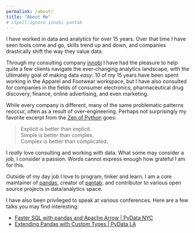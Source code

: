```yaml
---
permalink: /about/
title: "About Me"
# cSpell:ignore innobi pantab
---
```


I have worked in data and analytics for over 15 years. Over that time I have seen tools come and go, skills trend up and down, and companies drastically shift the way they value data.

Through my consulting company [innobi](https://innobi.io/) I have had the pleasure to help quite a few clients navigate the ever-changing analytics landscape, with the ultimately goal of making data *easy*. 10 of my 15 years have been spent working in the Apparel and Footwear workspace, but I have also consulted for companies in the fields of consumer electronics, pharmaceutical drug discovery, finance, online advertising, and even marketing.

While every company is different, many of the same problematic patterns reoccur, often as a result of over-engineering. Perhaps not surprisingly my favorite excerpt from the [Zen of Python](https://peps.python.org/pep-0020/) goes:

> Explicit is better than implicit.<br/>
>  Simple is better than complex.<br/>
>  Complex is better than complicated.

I *really* love consulting and working with data. What some may consider a job, I consider a passion. Words cannot express enough how grateful I am for this.

Outside of my day job I love to program, tinker and learn. I am a core maintainer of [pandas](https://pandas.pydata.org/), creator of [pantab](https://pantab.readthedocs.io/en/latest/), and contributor to various open source projects in data/analytics space.

I have also been privileged to speak at various conferences. Here are a few talks you may find interesting:

* [Faster SQL with pandas and Apache Arrow \| PyData NYC](https://youtu.be/XhnfybpWOgA?si=0Yx3zVURu0LFZiRj)
* [Extending Pandas with Custom Types \| PyData LA](https://youtu.be/xx7H5EkzQH0?si=CxL6JzAzbZyJq3ZU)
